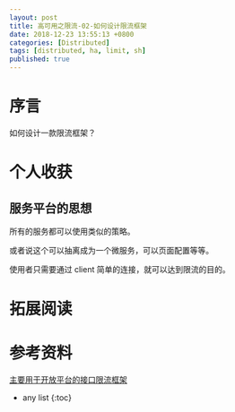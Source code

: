 ```yaml
---
layout: post
title: 高可用之限流-02-如何设计限流框架
date: 2018-12-23 13:55:13 +0800
categories: [Distributed]
tags: [distributed, ha, limit, sh]
published: true
---
```


# 序言

如何设计一款限流框架？





# 个人收获

## 服务平台的思想

所有的服务都可以使用类似的策略。

或者说这个可以抽离成为一个微服务，可以页面配置等等。

使用者只需要通过 client 简单的连接，就可以达到限流的目的。




# 拓展阅读

# 参考资料

[主要用于开放平台的接口限流框架](https://github.com/iMouseWu/limiter)

* any list
{:toc}